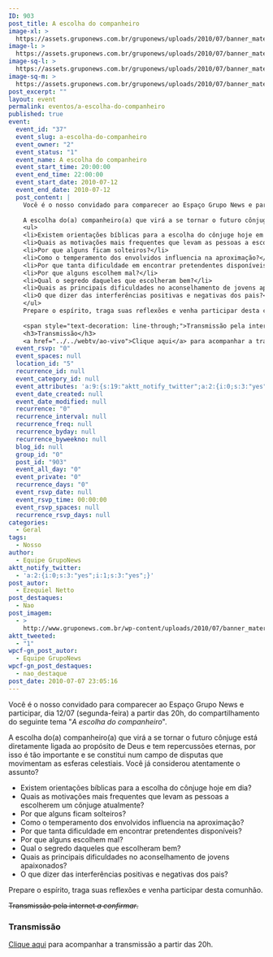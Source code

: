 ```yaml
---
ID: 903
post_title: A escolha do companheiro
image-xl: >
  https://assets.gruponews.com.br/gruponews/uploads/2010/07/banner_materia-escolha.jpg
image-l: >
  https://assets.gruponews.com.br/gruponews/uploads/2010/07/banner_materia-escolha.jpg
image-sq-l: >
  https://assets.gruponews.com.br/gruponews/uploads/2010/07/banner_materia-escolha.jpg
image-sq-m: >
  https://assets.gruponews.com.br/gruponews/uploads/2010/07/banner_materia-escolha-720x307.jpg
post_excerpt: ""
layout: event
permalink: eventos/a-escolha-do-companheiro
published: true
event:
  event_id: "37"
  event_slug: a-escolha-do-companheiro
  event_owner: "2"
  event_status: "1"
  event_name: A escolha do companheiro
  event_start_time: 20:00:00
  event_end_time: 22:00:00
  event_start_date: 2010-07-12
  event_end_date: 2010-07-12
  post_content: |
    Você é o nosso convidado para comparecer ao Espaço Grupo News e participar, dia 12/07 (segunda-feira) a partir das 20h, do compartilhamento do seguinte tema "<em>A escolha do companheiro</em>".
    
    A escolha do(a) companheiro(a) que virá a se tornar o futuro cônjuge está diretamente ligada ao propósito de Deus e tem repercussões eternas, por isso é tão importante e se constitui num campo de disputas que movimentam as esferas celestiais. Você já considerou atentamente o assunto?
    <ul>
    <li>Existem orientações bíblicas para a escolha do cônjuge hoje em dia?</li>
    <li>Quais as motivações mais frequentes que levam as pessoas a escolherem um cônjuge atualmente?</li>
    <li>Por que alguns ficam solteiros?</li>
    <li>Como o temperamento dos envolvidos influencia na aproximação?</li>
    <li>Por que tanta dificuldade em encontrar pretendentes disponíveis?</li>
    <li>Por que alguns escolhem mal?</li>
    <li>Qual o segredo daqueles que escolheram bem?</li>
    <li>Quais as principais dificuldades no aconselhamento de jovens apaixonados?</li>
    <li>O que dizer das interferências positivas e negativas dos pais?</li>
    </ul>
    Prepare o espírito, traga suas reflexões e venha participar desta comunhão.
    
    <span style="text-decoration: line-through;">Transmissão pela internet <em>a confirmar</em>.</span>
    <h3>Transmissão</h3>
    <a href="../../webtv/ao-vivo">Clique aqui</a> para acompanhar a transmissão a partir das 20h.
  event_rsvp: "0"
  event_spaces: null
  location_id: "5"
  recurrence_id: null
  event_category_id: null
  event_attributes: 'a:9:{s:19:"aktt_notify_twitter";a:2:{i:0;s:3:"yes";i:1;s:3:"yes";}s:10:"post_autor";s:14:"Ezequiel Netto";s:14:"post_destaques";s:3:"Nao";s:11:"post_imagem";s:86:"http://www.gruponews.com.br/wp-content/uploads/2010/07/banner_materia-escolha.jpg";s:12:"aktt_tweeted";s:1:"1";s:19:"wpcf-invalid-fields";s:2042:"a:3:{s:63:"wpcf-textfield-gn_post_autor-ea475649f00fe3d1736efe05689b201b-1";a:10:{s:5:"#type";s:9:"textfield";s:3:"#id";s:63:"wpcf-textfield-gn_post_autor-ea475649f00fe3d1736efe05689b201b-1";s:6:"#title";s:13:"Nome do Autor";s:12:"#description";s:0:"";s:5:"#name";s:19:"wpcf[gn_post_autor]";s:6:"#value";s:16:"Equipe GrupoNews";s:7:"wpcf-id";s:13:"gn_post_autor";s:9:"wpcf-slug";s:13:"gn_post_autor";s:9:"wpcf-type";s:9:"textfield";s:9:"#validate";a:1:{s:8:"required";a:3:{s:6:"active";s:1:"1";s:5:"value";s:4:"true";s:7:"message";s:23:"Coloque o nome do autor";}}}s:72:"wpcf-textfield-gn_post_imagem_credito-f31583e393e85b17edba194c7f8427ba-1";a:9:{s:5:"#type";s:9:"textfield";s:3:"#id";s:72:"wpcf-textfield-gn_post_imagem_credito-f31583e393e85b17edba194c7f8427ba-1";s:6:"#title";s:18:"Crédito da imagem";s:12:"#description";s:0:"";s:5:"#name";s:28:"wpcf[gn_post_imagem_credito]";s:6:"#value";s:0:"";s:7:"wpcf-id";s:22:"gn_post_imagem_credito";s:9:"wpcf-slug";s:22:"gn_post_imagem_credito";s:9:"wpcf-type";s:9:"textfield";}s:63:"wpcf-radio-gn_post_destaques-91882c26c386e615f399089fc07bb93d-1";a:12:{s:5:"#type";s:6:"radios";s:3:"#id";s:63:"wpcf-radio-gn_post_destaques-91882c26c386e615f399089fc07bb93d-1";s:6:"#title";s:28:"Opções de Destaque na Home";s:12:"#description";s:0:"";s:5:"#name";s:23:"wpcf[gn_post_destaques]";s:6:"#value";s:12:"nao_destaque";s:7:"wpcf-id";s:17:"gn_post_destaques";s:9:"wpcf-slug";s:17:"gn_post_destaques";s:9:"wpcf-type";s:5:"radio";s:14:"#default_value";s:12:"nao_destaque";s:8:"#options";a:4:{s:14:"Destaque Maior";a:2:{s:6:"#value";s:14:"destaque_maior";s:6:"#title";s:14:"Destaque Maior";}s:15:"Destaque Médio";a:2:{s:6:"#value";s:14:"destaque_medio";s:6:"#title";s:15:"Destaque Médio";}s:9:"Novidades";a:2:{s:6:"#value";s:17:"destaque_novidade";s:6:"#title";s:9:"Novidades";}s:13:"Não destacar";a:2:{s:6:"#value";s:12:"nao_destaque";s:6:"#title";s:13:"Não destacar";}}s:9:"#validate";a:1:{s:8:"required";a:3:{s:6:"active";s:1:"1";s:5:"value";s:4:"true";s:7:"message";s:19:"Escolha uma opção";}}}}";s:18:"wpcf-gn_post_autor";s:16:"Equipe GrupoNews";s:27:"wpcf-gn_post_imagem_credito";s:0:"";s:22:"wpcf-gn_post_destaques";s:12:"nao_destaque";}'
  event_date_created: null
  event_date_modified: null
  recurrence: "0"
  recurrence_interval: null
  recurrence_freq: null
  recurrence_byday: null
  recurrence_byweekno: null
  blog_id: null
  group_id: "0"
  post_id: "903"
  event_all_day: "0"
  event_private: "0"
  recurrence_days: "0"
  event_rsvp_date: null
  event_rsvp_time: 00:00:00
  event_rsvp_spaces: null
  recurrence_rsvp_days: null
categories:
  - Geral
tags:
  - Nosso
author:
  - Equipe GrupoNews
aktt_notify_twitter:
  - 'a:2:{i:0;s:3:"yes";i:1;s:3:"yes";}'
post_autor:
  - Ezequiel Netto
post_destaques:
  - Nao
post_imagem:
  - >
    http://www.gruponews.com.br/wp-content/uploads/2010/07/banner_materia-escolha.jpg
aktt_tweeted:
  - "1"
wpcf-gn_post_autor:
  - Equipe GrupoNews
wpcf-gn_post_destaques:
  - nao_destaque
post_date: 2010-07-07 23:05:16
---
```

Você é o nosso convidado para comparecer ao Espaço Grupo News e participar, dia 12/07 (segunda-feira) a partir das 20h, do compartilhamento do seguinte tema "<em>A escolha do companheiro</em>".

A escolha do(a) companheiro(a) que virá a se tornar o futuro cônjuge está diretamente ligada ao propósito de Deus e tem repercussões eternas, por isso é tão importante e se constitui num campo de disputas que movimentam as esferas celestiais. Você já considerou atentamente o assunto?
<ul>
	<li>Existem orientações bíblicas para a escolha do cônjuge hoje em dia?</li>
	<li>Quais as motivações mais frequentes que levam as pessoas a escolherem um cônjuge atualmente?</li>
	<li>Por que alguns ficam solteiros?</li>
	<li>Como o temperamento dos envolvidos influencia na aproximação?</li>
	<li>Por que tanta dificuldade em encontrar pretendentes disponíveis?</li>
	<li>Por que alguns escolhem mal?</li>
	<li>Qual o segredo daqueles que escolheram bem?</li>
	<li>Quais as principais dificuldades no aconselhamento de jovens apaixonados?</li>
	<li>O que dizer das interferências positivas e negativas dos pais?</li>
</ul>
Prepare o espírito, traga suas reflexões e venha participar desta comunhão.

<span style="text-decoration: line-through;">Transmissão pela internet <em>a confirmar</em>.</span>
<h3>Transmissão</h3>
<a href="../../webtv/ao-vivo">Clique aqui</a> para acompanhar a transmissão a partir das 20h.